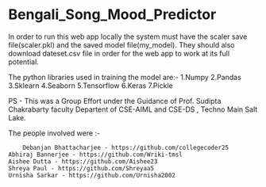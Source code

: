 # Bengali_Song_Mood_Predictor

In order to run this web app locally the system must have the scaler save file(scaler.pkl) and the saved model file(my_model). They should also download dateset.csv file in order for the web app to work at its full potential.

The python libraries used in training the model are:-
1.Numpy
2.Pandas
3.Sklearn
4.Seaborn
5.Tensorflow
6.Keras
7.Pickle

PS - This was a Group Effort under the Guidance of Prof. Sudipta Chakrabarty faculty Departent of CSE-AIML and CSE-DS , Techno Main Salt Lake.

The people involved were :-
	
        Debanjan Bhattacharjee - https://github.com/collegecoder25
	Abhiraj Bannerjee - https://github.com/Wriki-tmsl
	Aishee Dutta - https://github.com/Aishee23
	Shreya Paul - https://github.com/Shreyaa5
	Urnisha Sarkar - https://github.com/Urnisha2002

